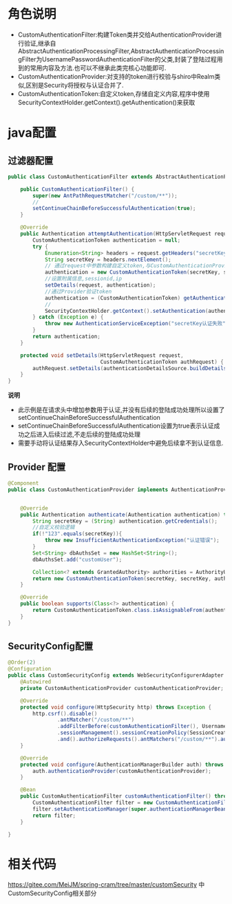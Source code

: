 # 角色说明
* CustomAuthenticationFilter:构建Token类并交给AuthenticationProvider进行验证,继承自AbstractAuthenticationProcessingFilter,AbstractAuthenticationProcessingFilter为UsernamePasswordAuthenticationFilter的父类,封装了登陆过程用到的常用内容及方法.也可以不继承此类完核心功能即可.
* CustomAuthenticationProvider:对支持的token进行校验与shiro中Realm类似,区别是Security将授权与认证合并了.
* CustomAuthenticationToken:自定义token,存储自定义内容,程序中使用SecurityContextHolder.getContext().getAuthentication()来获取

# java配置
## 过滤器配置
``` java
public class CustomAuthenticationFilter extends AbstractAuthenticationProcessingFilter {

    public CustomAuthenticationFilter() {
        super(new AntPathRequestMatcher("/custom/**"));
        //
        setContinueChainBeforeSuccessfulAuthentication(true);
    }

    @Override
    public Authentication attemptAuthentication(HttpServletRequest request, HttpServletResponse response) throws AuthenticationException {
        CustomAuthenticationToken authentication = null;
        try {
            Enumeration<String> headers = request.getHeaders("secretKey");
            String secretKey = headers.nextElement();
            // 通过request中参数构建自定义token,与CustomAuthenticationProvider对应即可
            authentication = new CustomAuthenticationToken(secretKey, secretKey);
            //设置附属信息,sessionid,ip
            setDetails(request, authentication);
            //通过Provider验证token
            authentication = (CustomAuthenticationToken) getAuthenticationManager().authenticate(authentication);
            //
            SecurityContextHolder.getContext().setAuthentication(authentication);
        } catch (Exception e) {
            throw new AuthenticationServiceException("secretKey认证失败",e);
        }
        return authentication;
    }

    protected void setDetails(HttpServletRequest request,
                              CustomAuthenticationToken authRequest) {
        authRequest.setDetails(authenticationDetailsSource.buildDetails(request));
    }
}
```

**说明**
* 此示例是在请求头中增加参数用于认证,并没有后续的登陆成功处理所以设置了setContinueChainBeforeSuccessfulAuthentication
* setContinueChainBeforeSuccessfulAuthentication设置为true表示认证成功之后进入后续过滤,不走后续的登陆成功处理
* 需要手动将认证结果存入SecurityContextHolder中避免后续拿不到认证信息.



## Provider 配置
``` java
@Component
public class CustomAuthenticationProvider implements AuthenticationProvider {


    @Override
    public Authentication authenticate(Authentication authentication) throws AuthenticationException {
        String secretKey = (String) authentication.getCredentials();
        //自定义校验逻辑
        if(!"123".equals(secretKey)){
            throw new InsufficientAuthenticationException("认证错误");
        }
        Set<String> dbAuthsSet = new HashSet<String>();
        dbAuthsSet.add("customUser");

        Collection<? extends GrantedAuthority> authorities = AuthorityUtils.createAuthorityList(dbAuthsSet.toArray(new String[0]));
        return new CustomAuthenticationToken(secretKey, secretKey, authorities);
    }

    @Override
    public boolean supports(Class<?> authentication) {
        return CustomAuthenticationToken.class.isAssignableFrom(authentication);
    }
}
```

## SecurityConfig配置

``` java
@Order(2)
@Configuration
public class CustomSecurityConfig extends WebSecurityConfigurerAdapter {
    @Autowired
    private CustomAuthenticationProvider customAuthenticationProvider;

    @Override
    protected void configure(HttpSecurity http) throws Exception {
        http.csrf().disable()
                .antMatcher("/custom/**")
                .addFilterBefore(customAuthenticationFilter(), UsernamePasswordAuthenticationFilter.class)
                .sessionManagement().sessionCreationPolicy(SessionCreationPolicy.NEVER)
                .and().authorizeRequests().antMatchers("/custom/**").authenticated();
    }

    @Override
    protected void configure(AuthenticationManagerBuilder auth) throws Exception {
        auth.authenticationProvider(customAuthenticationProvider);
    }

    @Bean
    public CustomAuthenticationFilter customAuthenticationFilter() throws Exception {
        CustomAuthenticationFilter filter = new CustomAuthenticationFilter();
        filter.setAuthenticationManager(super.authenticationManagerBean());
        return filter;
    }

}
```

# 相关代码
https://gitee.com/MeiJM/spring-cram/tree/master/customSecurity 中CustomSecurityConfig相关部分